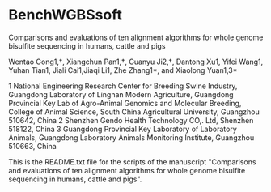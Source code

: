 # BenchWGBSsoft
Comparisons and evaluations of ten alignment algorithms for whole genome bisulfite sequencing in humans, cattle and pigs

Wentao Gong1,†, Xiangchun Pan1,†, Guanyu Ji2,†, Dantong Xu1, Yifei Wang1, Yuhan Tian1, Jiali Cai1,Jiaqi Li1, Zhe Zhang1*, and Xiaolong Yuan1,3*

1 National Engineering Research Center for Breeding Swine Industry, Guangdong Laboratory of Lingnan Modern Agriculture, Guangdong Provincial Key Lab of Agro-Animal Genomics and Molecular Breeding, College of Animal Science, South China Agricultural University, Guangzhou 510642, China
2 Shenzhen Gendo Health Technology CO,. Ltd, Shenzhen 518122, China
3 Guangdong Provincial Key Laboratory of Laboratory Animals, Guangdong Laboratory Animals Monitoring Institute, Guangzhou 510663, China

This is the README.txt file for the scripts of the manuscript "Comparisons and evaluations of ten alignment algorithms for whole genome bisulfite sequencing in humans, cattle and pigs".
